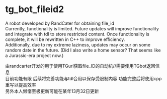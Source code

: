 

</head>
<body>
    <h1>tg_bot_fileid2</h1>
    <p>
        A robot developed by RandCater for obtaining file_id<br>
        Currently, functionality is limited. Future updates will improve functionality and integrate with tdl to store restricted content. Once functionality is complete, it will be rewritten in C++ to improve efficiency.<br>
        Additionally, due to my extreme laziness, updates may occur on some random date in the future. (Did I also write a home sensor? That seems like a Jurassic-era project now.)<br>
    </p>
    <p>
        由randcarter开发的用于使用TGurl获取file_ID的自动机//需要使用TGbot返回信息<br>
        目前功能有限 后续将完善功能与tdl合用以保存受限制内容 功能完整后将使用cpp重写以提高效率<br>
        另外本人懒惰至极更新可能在某年13月32日更新<br>
    </p>
</body>
</html>
